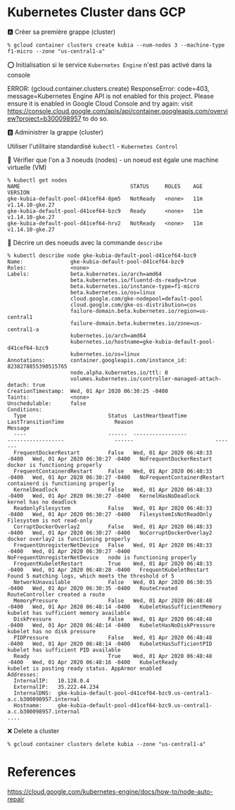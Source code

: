 # Kubernetes Cluster dans GCP


:a: Créer sa première grappe (cluster)


```
% gcloud container clusters create kubia --num-nodes 3 --machine-type f1-micro --zone "us-central1-a"
```

:o: Initialisation si le service `Kubernetes Engine` n'est pas activé dans la console

ERROR: (gcloud.container.clusters.create) ResponseError: code=403, message=Kubernetes Engine API is not enabled for this project. Please ensure it is enabled in Google Cloud Console and try again: visit https://console.cloud.google.com/apis/api/container.googleapis.com/overview?project=b300098957 to do so.



:b: Administrer la grappe (cluster)

Utiliser l'utilitaire standardisé `kubectl` - `Kubernetes Control`

:round_pushpin: Vérifier que l'on a 3 noeuds (nodes) - un noeud est égale une machine virtuelle (VM)

```
% kubectl get nodes
NAME                                   STATUS     ROLES    AGE   VERSION
gke-kubia-default-pool-d41cef64-8pm5   NotReady   <none>   11m   v1.14.10-gke.27
gke-kubia-default-pool-d41cef64-bzc9   Ready      <none>   11m   v1.14.10-gke.27
gke-kubia-default-pool-d41cef64-hrv2   NotReady   <none>   11m   v1.14.10-gke.27
```

:round_pushpin: Décrire un des noeuds avec la commande `describe` 

```
% kubectl describe node gke-kubia-default-pool-d41cef64-bzc9
Name:               gke-kubia-default-pool-d41cef64-bzc9
Roles:              <none>
Labels:             beta.kubernetes.io/arch=amd64
                    beta.kubernetes.io/fluentd-ds-ready=true
                    beta.kubernetes.io/instance-type=f1-micro
                    beta.kubernetes.io/os=linux
                    cloud.google.com/gke-nodepool=default-pool
                    cloud.google.com/gke-os-distribution=cos
                    failure-domain.beta.kubernetes.io/region=us-central1
                    failure-domain.beta.kubernetes.io/zone=us-central1-a
                    kubernetes.io/arch=amd64
                    kubernetes.io/hostname=gke-kubia-default-pool-d41cef64-bzc9
                    kubernetes.io/os=linux
Annotations:        container.googleapis.com/instance_id: 8238278855390515765
                    node.alpha.kubernetes.io/ttl: 0
                    volumes.kubernetes.io/controller-managed-attach-detach: true
CreationTimestamp:  Wed, 01 Apr 2020 06:30:25 -0400
Taints:             <none>
Unschedulable:      false
Conditions:
  Type                          Status  LastHeartbeatTime                 LastTransitionTime                Reason                          Message
  ----                          ------  -----------------                 ------------------                ------                          -------
  FrequentDockerRestart         False   Wed, 01 Apr 2020 06:48:33 -0400   Wed, 01 Apr 2020 06:30:27 -0400   NoFrequentDockerRestart         docker is functioning properly
  FrequentContainerdRestart     False   Wed, 01 Apr 2020 06:48:33 -0400   Wed, 01 Apr 2020 06:30:27 -0400   NoFrequentContainerdRestart     containerd is functioning properly
  KernelDeadlock                False   Wed, 01 Apr 2020 06:48:33 -0400   Wed, 01 Apr 2020 06:30:27 -0400   KernelHasNoDeadlock             kernel has no deadlock
  ReadonlyFilesystem            False   Wed, 01 Apr 2020 06:48:33 -0400   Wed, 01 Apr 2020 06:30:27 -0400   FilesystemIsNotReadOnly         Filesystem is not read-only
  CorruptDockerOverlay2         False   Wed, 01 Apr 2020 06:48:33 -0400   Wed, 01 Apr 2020 06:30:27 -0400   NoCorruptDockerOverlay2         docker overlay2 is functioning properly
  FrequentUnregisterNetDevice   False   Wed, 01 Apr 2020 06:48:33 -0400   Wed, 01 Apr 2020 06:30:27 -0400   NoFrequentUnregisterNetDevice   node is functioning properly
  FrequentKubeletRestart        True    Wed, 01 Apr 2020 06:48:33 -0400   Wed, 01 Apr 2020 06:40:28 -0400   FrequentKubeletRestart          Found 5 matching logs, which meets the threshold of 5
  NetworkUnavailable            False   Wed, 01 Apr 2020 06:30:35 -0400   Wed, 01 Apr 2020 06:30:35 -0400   RouteCreated                    RouteController created a route
  MemoryPressure                False   Wed, 01 Apr 2020 06:48:48 -0400   Wed, 01 Apr 2020 06:48:14 -0400   KubeletHasSufficientMemory      kubelet has sufficient memory available
  DiskPressure                  False   Wed, 01 Apr 2020 06:48:48 -0400   Wed, 01 Apr 2020 06:48:14 -0400   KubeletHasNoDiskPressure        kubelet has no disk pressure
  PIDPressure                   False   Wed, 01 Apr 2020 06:48:48 -0400   Wed, 01 Apr 2020 06:48:14 -0400   KubeletHasSufficientPID         kubelet has sufficient PID available
  Ready                         True    Wed, 01 Apr 2020 06:48:48 -0400   Wed, 01 Apr 2020 06:48:16 -0400   KubeletReady                    kubelet is posting ready status. AppArmor enabled
Addresses:
  InternalIP:   10.128.0.4
  ExternalIP:   35.222.44.234
  InternalDNS:  gke-kubia-default-pool-d41cef64-bzc9.us-central1-a.c.b300098957.internal
  Hostname:     gke-kubia-default-pool-d41cef64-bzc9.us-central1-a.c.b300098957.internal
....
```

:x: Delete a cluster

```
% gcloud container clusters delete kubia --zone "us-central1-a"
```


# References 

https://cloud.google.com/kubernetes-engine/docs/how-to/node-auto-repair
